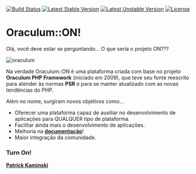 [![Build Status](https://travis-ci.org/Oraculum-ON/ON.svg?branch=dev)](https://travis-ci.org/Oraculum-ON/ON)
[![Latest Stable Version](https://poser.pugx.org/oraculum-on/on/v/stable)](https://packagist.org/packages/oraculum-on/on)
[![Latest Unstable Version](https://poser.pugx.org/oraculum-on/on/v/unstable)](https://packagist.org/packages/oraculum-on/on)
[![License](https://poser.pugx.org/oraculum-on/on/license)](https://packagist.org/packages/oraculum-on/on)


# Oraculum::ON!
Olá,
você deve estar se perguntando... O que seria o projeto ON???

![oraculum](https://user-images.githubusercontent.com/122139/31718544-14423dbc-b3ef-11e7-9219-a2a11081e801.png)

Na verdade Oraculum::ON é uma plataforma criada com base no projeto **Oraculum PHP Framework** (iniciado em 2009), que teve seu fonte reescrito para atender às normas **PSR** e para se manter atualizado com as novas tendências do PHP.

Além no nome, surgiram novos objetivos como...
 - Oferecer uma plataforma capaz de auxiliar no desenvolvimento de aplicações para QUALQUER tipo de plataforma.
 - Facilitar ainda mais o desenvolvimento de aplicações.
 - Melhoria na [**documentação**](https://github.com/Oraculum-ON/ON/wiki)!
 - Maior integração da comunidade.

### Turn On!

[**Patrick Kaminski**](https://patrickkaminski.com)
